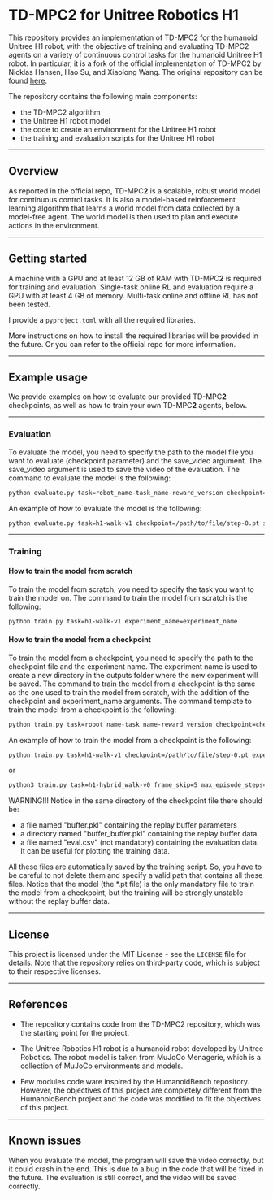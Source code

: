 <h1>TD-MPC2 for Unitree Robotics H1</span></h1>

This repository provides an implementation of TD-MPC2 for the humanoid Unitree H1 robot, with the objective of training and evaluating TD-MPC2 agents on a variety of continuous control tasks for the humanoid Unitree H1 robot. 
In particular, it is a fork of the official implementation of TD-MPC2 by Nicklas Hansen, Hao Su, and Xiaolong Wang. The original repository can be found [here](https://github.com/nicklashansen/tdmpc2). 

The repository contains the following main components:
- the TD-MPC2 algorithm
- the Unitree H1 robot model
- the code to create an environment for the Unitree H1 robot
- the training and evaluation scripts for the Unitree H1 robot
---

## Overview

As reported in the official repo, TD-MPC**2** is a scalable, robust world model for continuous control tasks. It is also a model-based reinforcement learning algorithm that learns a world model from data collected by a model-free agent. The world model is then used to plan and execute actions in the environment.

---

## Getting started

A machine with a GPU and at least 12 GB of RAM with TD-MPC**2** is required for training and evaluation. Single-task online RL and evaluation require a GPU with at least 4 GB of memory. 
Multi-task online and offline RL has not been tested.

I provide a `pyproject.toml` with all the required libraries. 

More instructions on how to install the required libraries will be provided in the future. Or you can refer to the official repo for more information.

----


## Example usage

We provide examples on how to evaluate our provided TD-MPC**2** checkpoints, as well as how to train your own TD-MPC**2** agents, below.

----

### Evaluation

To evaluate the model, you need to specify the path to the model file you want to evaluate (checkpoint parameter) and the save_video argument. The save_video argument is used to save the video of the evaluation. The command to evaluate the model is the following:
```bash
python evaluate.py task=robot_name-task_name-reward_version checkpoint=checkpoint_path save_video=boolean
```
An example of how to evaluate the model is the following:
```bash
python evaluate.py task=h1-walk-v1 checkpoint=/path/to/file/step-0.pt save_video=true
```

----
### Training

#### How to train the model from scratch
To train the model from scratch, you need to specify the task you want to train the model on. The command to train the model from scratch is the following:
```bash
python train.py task=h1-walk-v1 experiment_name=experiment_name
```
#### How to train the model from a checkpoint
To train the model from a checkpoint, you need to specify the path to the checkpoint file and the experiment name. The experiment name is used to create a new directory in the outputs folder where the new experiment will be saved. The command to train the model from a checkpoint is the same as the one used to train the model from scratch, with the addition of the checkpoint and experiment_name arguments. The command template to train the model from a checkpoint is the following:
```bash
python train.py task=robot_name-task_name-reward_version checkpoint=checkpoint_path experiment_name=experiment_name
```
An example of how to train the model from a checkpoint is the following:
```bash
python train.py task=h1-walk-v1 checkpoint=/path/to/file/step-0.pt experiment_name=testing
```
or
```bash
python3 train.py task=h1-hybrid_walk-v0 frame_skip=5 max_episode_steps=1000 seed=52 checkpoint=/path/to/file/step-0.pt experiment_name=HybridWalkV0_resumeTrainig
```

WARNING!!! Notice in the same directory of the checkpoint file there should be:
- a file named "buffer.pkl" containing the replay buffer parameters
- a directory named "buffer_buffer.pkl" containing the replay buffer data
- a file named "eval.csv" (not mandatory) containing the evaluation data. It can be useful for plotting the training data.

All these files are automatically saved by the training script. So, you have to be careful to not delete them and specify a valid path that contains all these files. Notice that the model (the *.pt file) is the only mandatory file to train the model from a checkpoint, but the training will be strongly unstable without the replay buffer data.

---

## License

This project is licensed under the MIT License - see the `LICENSE` file for details. Note that the repository relies on third-party code, which is subject to their respective licenses.

---

## References

- The repository contains code from the TD-MPC2 repository, which was the starting point for the project.

- The Unitree Robotics H1 robot is a humanoid robot developed by Unitree Robotics. The robot model is taken from MuJoCo Menagerie, which is a collection of MuJoCo environments and models.

- Few modules code ware inspired by the HumanoidBench repository. However, the objectives of this project are completely different from the HumanoidBench project and the code was modified to fit the objectives of this project. 
--- 

## Known issues

When you evaluate the model, the program will save the video correctly, but it could crash in the end. This is due to a bug in the code that will be fixed in the future. The evaluation is still correct, and the video will be saved correctly.